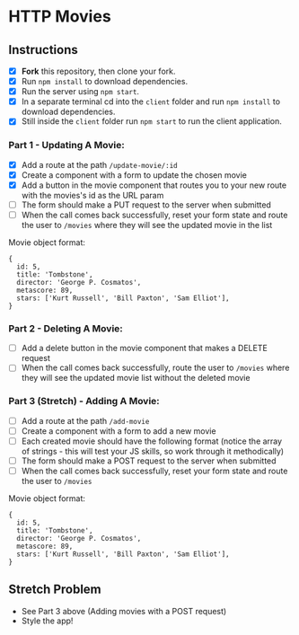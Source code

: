 # HTTP Movies

## Instructions

- [X] **Fork** this repository, then clone your fork.
- [X] Run `npm install` to download dependencies.
- [X] Run the server using `npm start`.
- [X] In a separate terminal cd into the `client` folder and run `npm install` to download dependencies.
- [X] Still inside the `client` folder run `npm start` to run the client application.

### Part 1 - Updating A Movie:

- [X] Add a route at the path `/update-movie/:id`
- [X] Create a component with a form to update the chosen movie
- [X] Add a button in the movie component that routes you to your new route with the movies's id as the URL param
- [ ] The form should make a PUT request to the server when submitted
- [ ] When the call comes back successfully, reset your form state and route the user to `/movies` where they will see the updated movie in the list

Movie object format:

```
{
  id: 5,
  title: 'Tombstone',
  director: 'George P. Cosmatos',
  metascore: 89,
  stars: ['Kurt Russell', 'Bill Paxton', 'Sam Elliot'],
}
```

### Part 2 - Deleting A Movie:

- [ ] Add a delete button in the movie component that makes a DELETE request
- [ ] When the call comes back successfully, route the user to `/movies` where they will see the updated movie list without the deleted movie

### Part 3 (Stretch) - Adding A Movie:

- [ ] Add a route at the path `/add-movie`
- [ ] Create a component with a form to add a new movie
- [ ] Each created movie should have the following format (notice the array of strings - this will test your JS skills, so work through it methodically)
- [ ] The form should make a POST request to the server when submitted
- [ ] When the call comes back successfully, reset your form state and route the user to `/movies`

Movie object format:

```
{
  id: 5,
  title: 'Tombstone',
  director: 'George P. Cosmatos',
  metascore: 89,
  stars: ['Kurt Russell', 'Bill Paxton', 'Sam Elliot'],
}
```

## Stretch Problem

- See Part 3 above (Adding movies with a POST request)
- Style the app!
